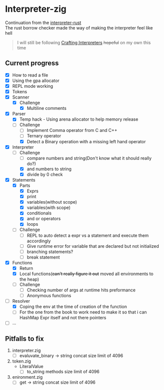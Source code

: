 # Interpreter-zig

Continuation from the [interpreter-rust](https://github.com/tushyagupta81/interpreter-rust)\
The rust borrow checker made the way of making the interpreter feel like hell
> I will still be following [Crafting Interpreters](https://craftinginterpreters.com/) ~~hopeful~~ on my own this time

## Current progress
- [x] How to read a file
- [x] Using the gpa allocator
- [x] REPL mode working
- [x] Tokens
- [x] Scanner
    - [x] Challenge
        - [x] Multiline comments
- [x] Parser
    - [x] Temp hack - Using arena allocator to help memory release
    - [ ] Challenge
        - [ ] Implement Comma operator from C and C++
        - [ ] Ternary operator
        - [x] Detect a Binary operation with a missing left hand operator
- [x] Interpreter
    - [ ] Challenge
        - [ ] compare numbers and string(Don't know what it should really do?)
        - [x] and numbers to string
        - [x] divide by 0 check
- [x] Statements
    - [x] Parts
        - [x] Exprs
        - [x] print
        - [x] variables(without scope)
        - [x] variables(with scope)
        - [x] conditionals
        - [x] and or operators
        - [x] loops
    - [ ] Challenge
        - [ ] REPL to auto detect a expr vs a statement and execute them accordingly
        - [ ] Give runtime error for variable that are declared but not initialized
        - [ ] branching statements?
        - [ ] break statement
- [x] Functions
    - [x] Return
    - [x] Local functions(~~can't really figure it out~~ moved all environments to the heap)
    - [ ] Challenge
        - [ ] Checking number of args at runtime hits preformance
        - [ ] Anonymous functions
- [ ] Resolver
    - [x] Coping the env at the time of creation of the function
    - [ ] For the one from the book to work need to make it so that i can HashMap Expr itself and not there pointers
- [ ] ...

## Pitfalls to fix

1. interpreter.zig
    - [ ] evaluvate_binary -> string concat size limit of 4096

2. token.zig
    - LiteralValue
        - [ ] to_string methods size limit of 4096

3. enironment.zig
    - [ ] get -> string concat size limit of 4096

